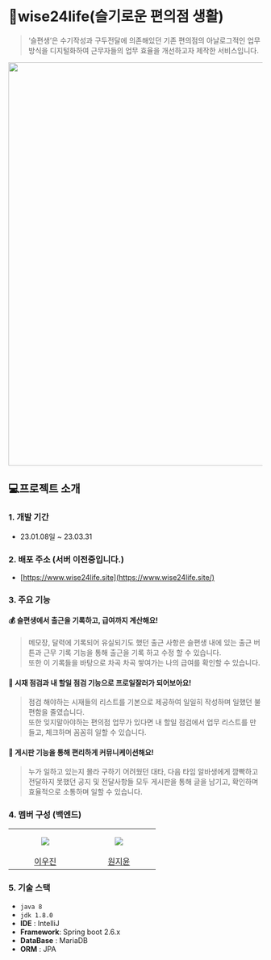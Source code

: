 # 🏪wise24life(슬기로운 편의점 생활)
> ‘슬편생’은 수기작성과 구두전달에 의존해있던 기존 편의점의 아날로그적인 업무 방식을 디지털화하여 근무자들의 업무 효율을 개선하고자 제작한 서비스입니다. 
<p align="center">
<img src = "https://user-images.githubusercontent.com/78727847/226090738-44b5096c-28db-4ac7-adb7-f04d1bec551f.png" width="800px"/>
 </p>

## 💻프로젝트 소개
### 1. 개발 기간
* 23.01.08일 ~ 23.03.31
### 2. 배포 주소 (서버 이전중입니다.)
 - [https://www.wise24life.site](https://www.wise24life.site/)
### 3. 주요 기능
#### 💰 슬편생에서 출근을 기록하고, 급여까지 계산해요!
> 메모장, 달력에 기록되어 유실되기도 했던 출근 사항은 슬편생 내에 있는 출근 버튼과 근무 기록 기능을 통해 출근을 기록 하고 수정 할 수 있습니다. <br>
> 또한 이 기록들을 바탕으로 차곡 차곡 쌓여가는 나의 급여를 확인할 수 있습니다.
#### 📝 시재 점검과 내 할일 점검 기능으로 프로일잘러가 되어보아요!
> 점검 해야하는 시재들의 리스트를 기본으로 제공하여 일일히 작성하며 일했던 불편함을 줄였습니다. <br>
> 또한 잊지말아야하는 편의점 업무가 있다면 내 할일 점검에서 업무 리스트를 만들고, 체크하며 꼼꼼히 일할 수 있습니다.
#### 💬 게시판 기능을 통해 편리하게 커뮤니케이션해요!
> 누가 일하고 있는지 몰라 구하기 어려웠던 대타, 다음 타임 알바생에게 깜빡하고 전달하지 못했던 공지 및 전달사항들 모두 게시판을 통해 글을 남기고, 확인하며 효율적으로 소통하며 일할 수 있습니다.
### 4. 멤버 구성 (백엔드)

<table>
  <tr height="50px">
    <td align="center" width="130px">
      <img src="https://avatars.githubusercontent.com/u/96921128?v=4" />
    </td>
    <td align="center" width="130px">
      <img src="https://avatars.githubusercontent.com/u/78727847?v=4" />
    </td>
  </tr>  
  <tr>
    <td align="center">
      <a href="https://github.com/woozxn">이우진</a>
    </td>
    <td align="center">
      <a href="https://github.com/">원지윤</a>
    </td>
  </tr>
</table>

### 5. 기술 스택
- `java 8`
- `jdk 1.8.0`
- **IDE** : IntelliJ
- **Framework**: Spring boot 2.6.x
- **DataBase** : MariaDB
- **ORM** : JPA

